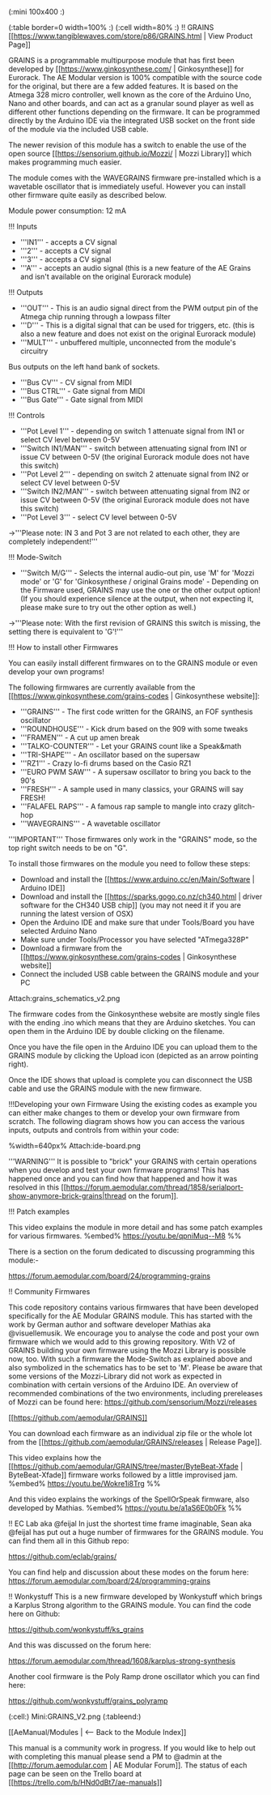 (:mini 100x400 :)

(:table border=0 width=100% :)
(:cell width=80% :) 
!! GRAINS
[[https://www.tangiblewaves.com/store/p86/GRAINS.html | View Product Page]]

GRAINS is a programmable multipurpose module that has first been developed by [[https://www.ginkosynthese.com/ | Ginkosynthese]] for Eurorack. The AE Modular version is 100% compatible with the source code for the original, but there are a few added features. It is based on the Atmega 328 micro controller, well known as the core of the Arduino Uno, Nano and other boards, and can act as a granular sound player as well as different other functions depending on the firmware. It can be programmed directly by the Arduino IDE via the integrated USB socket on the front side of the module via the included USB cable. 

The newer revision of this module has a switch to enable the use of the open source [[https://sensorium.github.io/Mozzi/ | Mozzi Library]] which makes programming much easier.

The module comes with the WAVEGRAINS firmware pre-installed which is a wavetable oscillator that is immediately useful. However you can install other firmware quite easily as described below.

Module power consumption: 12 mA

!!! Inputs
* '''IN1''' - accepts a CV signal
* '''2''' - accepts a CV signal
* '''3''' - accepts a CV signal
* '''A''' - accepts an audio signal (this is a new feature of the AE Grains and isn't available on the original Eurorack module)

!!! Outputs
* '''OUT''' - This is an audio signal direct from the PWM output pin of the Atmega chip running through a lowpass filter
* '''D''' - This is a digital signal that can be used for triggers, etc. (this is also a new feature and does not exist on the original Eurorack module)
* '''MULT''' - unbuffered multiple, unconnected from the module's circuitry

Bus outputs on the left hand bank of sockets.

* '''Bus CV''' - CV signal from MIDI
* '''Bus CTRL''' - Gate signal from MIDI
* '''Bus Gate''' - Gate signal from MIDI


!!! Controls
* '''Pot Level 1''' - depending on switch 1 attenuate signal from IN1 or select CV level between 0-5V
* '''Switch IN1/MAN''' - switch between attenuating signal from IN1 or issue CV between 0-5V (the original Eurorack module does not have this switch)
* '''Pot Level 2''' - depending on switch 2 attenuate signal from IN2 or select CV level between 0-5V
* '''Switch IN2/MAN''' - switch between attenuating signal from IN2 or issue CV between 0-5V (the original Eurorack module does not have this switch)
* '''Pot Level 3''' - select CV level between 0-5V

->'''Please note: IN 3 and Pot 3 are not related to each other, they are completely independent!'''

!!! Mode-Switch
* '''Switch M/G''' - Selects the internal audio-out pin, use 'M' for 'Mozzi mode' or 'G' for 'Ginkosynthese / original Grains mode'  - Depending on the Firmware used, GRAINS may use the one or the other output option! (If you should experience silence at the output, when not expecting it, please make sure to try out the other option as well.)


->'''Please note: With the first revision of GRAINS this switch is missing, the setting there is equivalent to 'G'!'''

!!! How to install other Firmwares

You can easily install different firmwares on to the GRAINS module or even develop your own programs! 

The following firmwares are currently available from the [[https://www.ginkosynthese.com/grains-codes | Ginkosynthese website]]:
* '''GRAINS''' - The first code written for the GRAINS, an FOF synthesis oscillator
* '''ROUNDHOUSE''' - Kick drum based on the 909 with some tweaks
* '''FRAMEN''' - A cut up amen break
* '''TALKO-COUNTER''' - Let your GRAINS count like a Speak&math
* '''TRI-SHAPE''' - An oscillator based on the supersaw
* '''RZ1''' - Crazy lo-fi drums based on the Casio RZ1
* '''EURO PWM SAW''' - A supersaw oscillator to bring you back to the 90's
* '''FRESH''' - A sample used in many classics, your GRAINS will say FRESH!
* '''FALAFEL RAPS''' - A famous rap sample to mangle into crazy glitch-hop
* '''WAVEGRAINS''' - A wavetable oscillator

'''IMPORTANT''' Those firmwares only work in the "GRAINS" mode, so the top right switch needs to be on "G".

To install those firmwares on the module you need to follow these steps:

* Download and install the [[https://www.arduino.cc/en/Main/Software | Arduino IDE]]
* Download and install the [[https://sparks.gogo.co.nz/ch340.html | driver software for the CH340 USB chip]] (you may not need it if you are running the latest version of OSX)
* Open the Arduino IDE and make sure that under Tools/Board you have selected Arduino Nano
* Make sure under Tools/Processor you have selected "ATmega328P"
* Download a firmware from the [[https://www.ginkosynthese.com/grains-codes | Ginkosynthese website]]
* Connect the included USB cable between the GRAINS module and your PC

Attach:grains_schematics_v2.png

The firmware codes from the Ginkosynthese website are mostly single files with the ending .ino which means that they are Arduino sketches. You can open them in the Arduino IDE by double clicking on the filename.

Once you have the file open in the Arduino IDE you can upload them to the GRAINS module by clicking the Upload icon (depicted as an arrow pointing right).

Once the IDE shows that upload is complete you can disconnect the USB cable and use the GRAINS module with the new firmware.

!!!Developing your own Firmware
Using the existing codes as example you can either make changes to them or develop your own firmware from scratch. The following diagram shows how you can access the various inputs, outputs and controls from within your code:

%width=640px% Attach:ide-board.png

'''WARNING''' It is possible to "brick" your GRAINS with certain operations when you develop and test your own firmware programs! This has happened once and you can find how that happened and how it was resolved in this [[https://forum.aemodular.com/thread/1858/serialport-show-anymore-brick-grains|thread on the forum]].

!!! Patch examples

This video explains the module in more detail and has some patch examples for various firmwares.
%embed% https://youtu.be/qpniMuq--M8 %%

There is a section on the forum dedicated to discussing programming this module:-

https://forum.aemodular.com/board/24/programming-grains

!! Community Firmwares

This code repository contains various firmwares that have been developed specifically for the AE Modular GRAINS module. This has started with the work by German author and software developer Mathias aka @visuellemusik. We encourage you to analyse the code and post your own firmware which we would add to this growing repository. With V2 of GRAINS building your own firmware using the Mozzi Library is possible now, too.
With such a firmware the Mode-Switch as explained above and also symbolized in the schematics has to be set to 'M'. Please be aware that some versions of the Mozzi-Library did not work as expected in combination with certain versions of the Arduino IDE. An overview of recommended combinations of the two environments, including prereleases of Mozzi can be found here: https://github.com/sensorium/Mozzi/releases

[[https://github.com/aemodular/GRAINS]]

You can download each firmware as an individual zip file or the whole lot from the [[https://github.com/aemodular/GRAINS/releases | Release Page]].

This video explains how the [[https://github.com/aemodular/GRAINS/tree/master/ByteBeat-Xfade | ByteBeat-Xfade]] firmware works followed by a little improvised jam.
%embed% https://youtu.be/Wokre1i8Trg %%

And this video explains the workings of the SpellOrSpeak firmware, also developed by Mathias.
%embed% https://youtu.be/a1aS6E0b0Fk %%

!! EC Lab aka @feijal
In just the shortest time frame imaginable, Sean aka @feijal has put out a huge number of firmwares for the GRAINS module. You can find them all in this Github repo:

https://github.com/eclab/grains/

You can find help and discussion about these modes on the forum here: https://forum.aemodular.com/board/24/programming-grains

!! Wonkystuff
This is a new firmware developed by Wonkystuff which brings a Karplus Strong algorithm to the GRAINS module. You can find the code here on Github:

https://github.com/wonkystuff/ks_grains

And this was discussed on the forum here:

https://forum.aemodular.com/thread/1608/karplus-strong-synthesis

Another cool firmware is the Poly Ramp drone oscillator which you can find here:

https://github.com/wonkystuff/grains_polyramp

(:cell:) Mini:GRAINS_V2.png
(:tableend:)

[[AeManual/Modules | <-- Back to the Module Index]]

This manual is a community work in progress. If you would like to help out with completing this manual please send a PM to @admin at the [[http://forum.aemodular.com | AE Modular Forum]].  The status of each page can be seen on the Trello board at [[https://trello.com/b/HNd0dBt7/ae-manuals]]